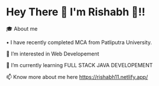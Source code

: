  # Hey There 👋 I'm Rishabh 🦥!!

🎓 About me

• I have recently completed MCA from Patliputra University.

👀 I’m interested in Web Developement

🌱 I’m currently learning FULL STACK JAVA DEVELOPEMENT

📫 Know more about me here https://rishabh11.netlify.app/


